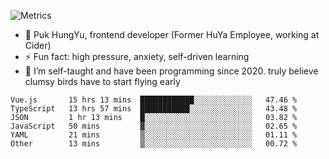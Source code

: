 ![Metrics](https://metrics.lecoq.io/trojan0523)


 - 🔭 Puk HungYu, frontend developer (Former HuYa Employee, working at Cider)
 - ⚡ Fun fact: high pressure, anxiety, self-driven learning 
 - 🤔 I’m self-taught and have been programming since 2020. truly believe clumsy birds have to start flying early

 <!--START_SECTION:waka-->

```text
Vue.js       15 hrs 13 mins  ████████████░░░░░░░░░░░░░   47.46 %
TypeScript   13 hrs 57 mins  ███████████░░░░░░░░░░░░░░   43.48 %
JSON         1 hr 13 mins    █░░░░░░░░░░░░░░░░░░░░░░░░   03.82 %
JavaScript   50 mins         ▓░░░░░░░░░░░░░░░░░░░░░░░░   02.65 %
YAML         21 mins         ▒░░░░░░░░░░░░░░░░░░░░░░░░   01.11 %
Other        13 mins         ▒░░░░░░░░░░░░░░░░░░░░░░░░   00.72 %
```

<!--END_SECTION:waka-->

 
<!--
**Trojan0523/Trojan0523** is a ✨ _special_ ✨ repository because its `README.md` (this file) appears on your GitHub profile.

Here are some ideas to get you started:

- 👯 looking to collaborate on where? i don`t know
- 🤔 I’m looking for help with ...
- 💬 Ask me about ...
- 📫 How to reach me: ...
- 😄 Pronouns: ...
- ⚡ Fun fact: ...
![](https://komarev.com/ghpvc/?username=trojan0523)
<img align="left" width="350px" height="180px" src="https://github-readme-stats.vercel.app/api?username=trojan0523&show_icons=true&icon_color=199861&count_private=true" />
<img width="350px" height="165px" alt="Most Used Lang" src="https://github-readme-stats.vercel.app/api/top-langs/?username=trojan0523&layout=compact" />

### Hi there 👋   ![](https://komarev.com/ghpvc/?username=trojan0523&color=ff69b4&label=PV+Since+2020-1-1)

-->
